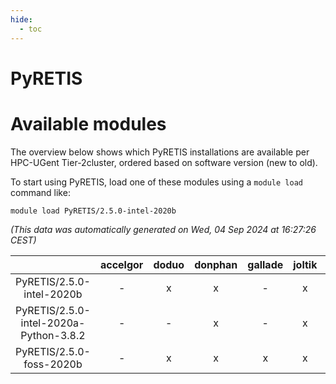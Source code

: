 ```yaml
---
hide:
  - toc
---
```


PyRETIS
=======

# Available modules


The overview below shows which PyRETIS installations are available per HPC-UGent Tier-2cluster, ordered based on software version (new to old).

To start using PyRETIS, load one of these modules using a `module load` command like:

```shell
module load PyRETIS/2.5.0-intel-2020b
```

*(This data was automatically generated on Wed, 04 Sep 2024 at 16:27:26 CEST)*  

| |accelgor|doduo|donphan|gallade|joltik|shinx|skitty|
| :---: | :---: | :---: | :---: | :---: | :---: | :---: | :---: |
|PyRETIS/2.5.0-intel-2020b|-|x|x|-|x|-|x|
|PyRETIS/2.5.0-intel-2020a-Python-3.8.2|-|-|x|-|x|-|x|
|PyRETIS/2.5.0-foss-2020b|-|x|x|x|x|-|x|
